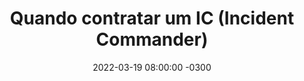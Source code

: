 ---
layout: post 
title:  "Quando contratar um IC (Incident Commander)"
date:   2022-03-19 08:00:00 -0300
published: false
tag: "Edição #2 - 21.03.2022"
headline: "Quando contratar um IC (Incident Commander)"
highlight_title: "When to hire an Incident Commander"
highlight_url: "https://firehydrant.io/blog/when-to-hire-an-incident-commander/"
highlight_autor: "Ryan McDonald"
comentario: |-
    "O papel do IC, gestor de crises, gerente de incidentes, apesar de já razoavelmente popular em grandes organizações, passa a ser percebido como valioso em pequenas empresas ou start-ups. O IC é responsável por facilitar as interações entre times, entre departamentos técnicos, áreas de negócios e clientes, e normalmente é engarregado por garantir que as atividades de respostas de incidentes evoluam da melhor forma possível. Determinar quando contratar um IC depende muito da complexidade dos sistemas e da frequência de incidentes. Enquanto sua organização não atingir um tamanho que justifique um IC dedicado, existem modelos interessantes de IC voluntários que podem exercer a função eventualmente, ou que ainda podem ser preparados para atuar com esse papel quando a necessidade se apresentar."
comentado_por: "Ricardo Coelho de Sousa"
comentado_por_linkedin: "http://www.linkedin.com/in/rcsousa1"
---